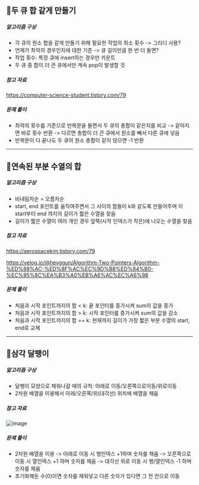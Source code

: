 ## 📝두 큐 합 같게 만들기
##### 알고리즘 구상
- 각 큐의 원소 합을 같게 만들기 위해 필요한 작업의 최소 횟수 -> 그리디 사용?
- 언제가 최악의 경우인지에 대한 기준 -> 큐 길이만큼 한 번 더 돌면?
- 작업 횟수: 특정 큐에 insert하는 경우만 카운트
- 두 큐 중 합이 더 큰 큐에서만 계속 pop이 발생할 것


##### 참고 자료
https://computer-science-student.tistory.com/79

##### 문제 풀이
- 최악의 횟수를 기준으로 반복문을 돌면서 두 큐의 총합이 같은지를 비교
-> 같아지면 바로 횟수 반환
-> 다르면 총합이 더 큰 큐에서 원소를 빼서 다른 큐에 넣음
- 반복문이 다 끝나도 두 큐의 원소 총합이 같지 않으면 -1 반환

---
## 📝연속된 부분 수열의 합
##### 알고리즘 구상
- 비내림차순 = 오름차순
- start, end 포인트를 움직여주면서 그 사이의 합들이 k와 같도록 만들어주며 이 start부터 end 까지의 길이가 짧은 수열을 찾음
- 길이가 짧은 수열이 여러 개인 경우 앞쪽(시작 인덱스가 작은)에 나오는 수열을 찾음

##### 참고 자료
https://aerospacekim.tistory.com/79

https://velog.io/@heyggun/Algorithm-Two-Pointers-Algorithm-%ED%88%AC-%ED%8F%AC%EC%9D%B8%ED%84%B0-%EC%95%8C%EA%B3%A0%EB%A6%AC%EC%A6%98

##### 문제 풀이
- 처음과 시작 포인트까지의 합 < k: 끝 포인터를 증가시켜 sum의 값을 증가
- 처음과 시작 포인트까지의 합 > k: 시작 포인터를 증가시켜 sum의 값을 감소
- 처음과 시작 포인트까지의 합 == k: 현재까지 길이가 가장 짧은 부분 수열의 start, end로 교체

---
## 📝삼각 달팽이
##### 알고리즘 구상
- 달팽이 모양으로 채워나갈 때의 규칙: 아래로 이동/오른쪽으로이동/위로이동
- 2차원 배열을 이용해서 아래/오른쪽/위(대각선) 위치에 배열을 채움

##### 참고 자료
![image](https://github.com/KangJiUng/algorithm_solutions/assets/107825793/f8be7858-5651-490f-a80f-0819a577bcf8)


##### 문제 풀이
- 2차원 배열을 이용
-> 아래로 이동 시 행인덱스 +1하며 숫자를 채움
-> 오른쪽으로 이동 시 열인덱스 +1 하며 숫자를 채움
-> 대각선 위로 이동 시 행/열인덱스 -1 하며 숫자를 채움
- 초기화해둔 수(0)이면 숫자를 채워넣고 다른 숫자가 있다면 그 전 칸으로 이동
